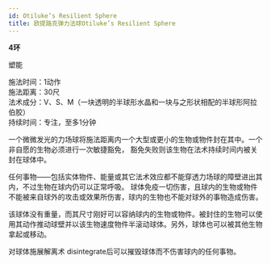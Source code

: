 ```yaml
---
id: Otiluke’s Resilient Sphere
title: 欧提路克弹力法球Otiluke’s Resilient Sphere
---
```


**4环**

塑能

施法时间：1动作  
施法距离：30尺  
法术成分：V、S、M（一块透明的半球形水晶和一块与之形状相配的半球形阿拉伯胶）  
持续时间：专注，至多1分钟  


一个微微发光的力场球将施法距离内一个大型或更小的生物或物件封在其中。一个非自愿的生物必须进行一次敏捷豁免，
豁免失败则该生物在法术持续时间内被关封在球体中。


任何事物——包括实体物件、能量或其它法术效应都不能穿透力场球的障壁进出其内，不过生物在球内仍可以正常呼吸。
球体免疫一切伤害，且球内的生物或物件不能被来自球外的攻击或效果所伤害，球内的生物也不能对球外的事物造成伤害。


该球体没有重量，而其尺寸刚好可以容纳球内的生物或物件。被封住的生物可以使用其动作推动球壁并以该生物速度物件半滚动球体。另外，球体也可以被其他生物拿起或移动。


对球体施展解离术
disintegrate后可以摧毁球体而不伤害球内的任何事物。
